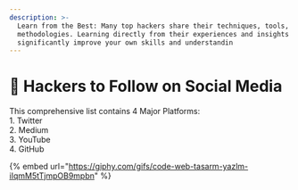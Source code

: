 ```yaml
---
description: >-
  Learn from the Best: Many top hackers share their techniques, tools, and
  methodologies. Learning directly from their experiences and insights can
  significantly improve your own skills and understandin
---
```


# 👀 Hackers to Follow on Social Media

This comprehensive list contains 4 Major Platforms: \
1\. Twitter\
2\. Medium\
3\. YouTube\
4\. GitHub



{% embed url="https://giphy.com/gifs/code-web-tasarm-yazlm-iIqmM5tTjmpOB9mpbn" %}
